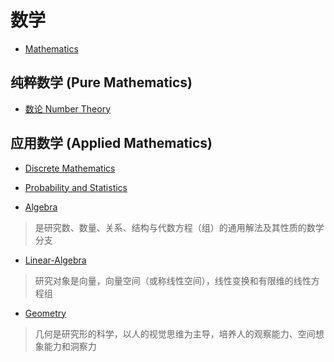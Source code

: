 # 数学

* [Mathematics](mathematics.md)

## 纯粹数学 (Pure Mathematics)
* [数论 Number Theory](number-theory/README.md)

## 应用数学 (Applied Mathematics)



* [Discrete Mathematics](Discrete-math/README.md)
* [Probability and Statistics](Probability-and-Statistics/README.md)


* [Algebra]()
> 是研究数、数量、关系、结构与代数方程（组）的通用解法及其性质的数学分支
* [Linear-Algebra]()
> 研究对象是向量，向量空间（或称线性空间），线性变换和有限维的线性方程组
* [Geometry]()
> 几何是研究形的科学，以人的视觉思维为主导，培养人的观察能力、空间想象能力和洞察力